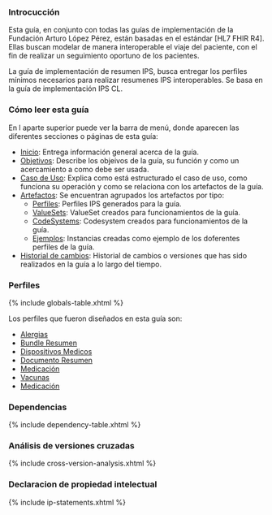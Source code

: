 ### Introcucción 

Esta guía, en conjunto con todas las guías de implementación de la Fundación Arturo López Pérez, están basadas en el estándar [HL7 FHIR R4].
Ellas buscan modelar de manera interoperable el viaje del paciente, con el fin de realizar un seguimiento oportuno de los pacientes.

La guía de implementación de resumen IPS, busca entregar los perfiles mínimos necesarios para realizar resumenes IPS interoperables. Se basa en la guía de implementación IPS CL.

### Cómo leer esta guía

En l aparte superior puede ver la barra de menú, donde aparecen las diferentes secciones o páginas de esta guía:

* [Inicio](index.html): Entrega información general acerca de la guía.
* [Objetivos](objetivos.html): Describe los objeivos de la guía, su función y como un acercamiento a como debe ser usada.
* [Caso de Uso](casodeuso.html): Explica como está estructurado el caso de uso, como funciona su operación y como se relaciona con los artefactos de la guía.
* [Artefactos](artifacts.html): Se encuentran agrupados los artefactos por tipo:
    * [Perfiles](artifacts.html#structures-resource-profiles): Perfiles IPS generados para la guía. 
    * [ValueSets](artifacts.html#terminology-value-sets): ValueSet creados para funcionamientos de la guía.
    * [CodeSystems](artifacts.html#terminology-code-systems): Codesystem creados para funcionamientos de la guía.
    * [Ejemplos](artifacts.html#example-example-instances): Instancias creadas como ejemplo de los doferentes perfiles de la guía.
* [Historial de cambios](cambios.html): Historial de cambios o versiones que has sido realizados en la guía a lo largo del tiempo.

### Perfiles 

{% include globals-table.xhtml %}

Los perfiles que fueron diseñados en esta guía son:

   * [Alergias](StructureDefinition-AlergiasFalp.html)
   * [Bundle Resumen](StructureDefintion-BundleResumen.html)
   * [Dispositivos Medicos](StructureDefintion-DispMedicosFalp.html)
   * [Documento Resumen](StructureDefintion-Documento.html)
   * [Medicación](StructureDefintion-PlanMedicacionFalp.html)
   * [Vacunas](StructureDefintion-VacunasFalp.html)
   * [Medicación](StructureDefintion-PlanMedicacionFalp.html)


### Dependencias

{% include dependency-table.xhtml %}


### Análisis de versiones cruzadas

{% include cross-version-analysis.xhtml %}


### Declaracion de propiedad intelectual

{% include ip-statements.xhtml %}